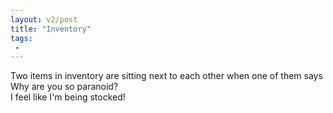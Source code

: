 ```yaml
---
layout: v2/post
title: "Inventory"
tags:
 -
---
```


<div class="frames">
  <div class="frame caption-top stripe blue coarse">
    <aside>Two items in inventory are sitting next to each other when one of them says</aside>
    <div class="bubble middle">
      Why are you so paranoid?
    </div>
    <div class="bubble right bottom">
      I feel like I'm being stocked!
    </div>
  </div>
</div>

<div data-img="stocker"></div>
